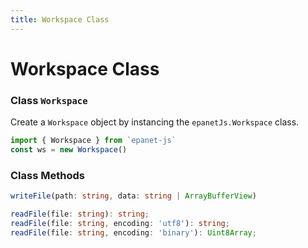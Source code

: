 ```yaml
---
title: Workspace Class
---
```


# Workspace Class

### Class `Workspace`

Create a `Workspace` object by instancing the `epanetJs.Workspace` class.

```javascript
import { Workspace } from `epanet-js`
const ws = new Workspace()
```

### Class Methods

```typescript
writeFile(path: string, data: string | ArrayBufferView)

readFile(file: string): string;
readFile(file: string, encoding: 'utf8'): string;
readFile(file: string, encoding: 'binary'): Uint8Array;

```
